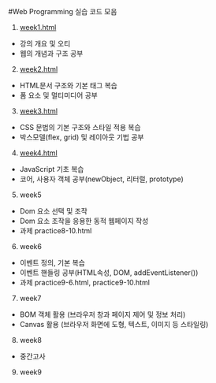 #Web Programming 실습 코드 모음

1. [week1.html](https://github.com/tspark0724/webP/blob/main/week1.html)
- 강의 개요 및 오티
- 웹의 개념과 구조 공부

2. [week2.html](https://github.com/tspark0724/webP/blob/main/week2.html)
- HTML문서 구조와 기본 태그 복습
- 폼 요소 및 멀티미디어 공부

3. [week3.html](https://github.com/tspark0724/webP/blob/main/week3.html)
- CSS 문법의 기본 구조와 스타일 적용 복습
- 박스모델(flex, grid) 및 레이아웃 기법 공부

4. [week4.html](https://github.com/tspark0724/webP/blob/main/week4.html)
- JavaScript 기초 복습
- 코어, 사용자 객체 공부(newObject, 리터럴, prototype)

5. week5
- Dom 요소 선택 및 조작 
- Dom 요소 조작을 응용한 동적 웹페이지 작성
- 과제 practice8-10.html

6. week6
- 이벤트 정의, 기본 복습
- 이벤트 핸들링 공부(HTML속성, DOM, addEventListener())
- 과제 practice9-6.html, practice9-10.html

7. week7
- BOM 객체 활용 (브라우저 창과 페이지 제어 및 정보 처리)
- Canvas 활용 (브라우저 화면에 도형, 텍스트, 이미지 등 스타일링)

8. week8
- 중간고사

9. week9
